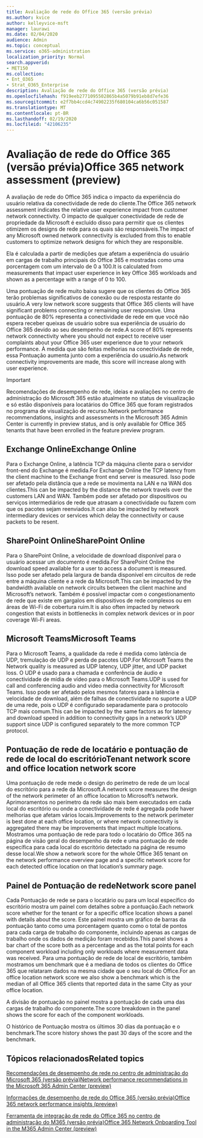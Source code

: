 ```yaml
---
title: Avaliação de rede do Office 365 (versão prévia)
ms.author: kvice
author: kelleyvice-msft
manager: laurawi
ms.date: 02/04/2020
audience: Admin
ms.topic: conceptual
ms.service: o365-administration
localization_priority: Normal
search.appverid:
- MET150
ms.collection:
- Ent_O365
- Strat_O365_Enterprise
description: Avaliação de rede do Office 365 (versão prévia)
ms.openlocfilehash: f919eeb2771095502865b4a5079b91eb8d7efe36
ms.sourcegitcommit: e2f7bb4ccd4c74902235f680104ca6b56c051587
ms.translationtype: MT
ms.contentlocale: pt-BR
ms.lasthandoff: 02/19/2020
ms.locfileid: "42106235"
---
```

# <a name="office-365-network-assessment-preview"></a><span data-ttu-id="64f40-103">Avaliação de rede do Office 365 (versão prévia)</span><span class="sxs-lookup"><span data-stu-id="64f40-103">Office 365 network assessment (preview)</span></span>

<span data-ttu-id="64f40-104">A avaliação de rede do Office 365 indica o impacto da experiência do usuário relativa da conectividade de rede do cliente.</span><span class="sxs-lookup"><span data-stu-id="64f40-104">The Office 365 network assessment indicates the relative user experience impact from customer network connectivity.</span></span> <span data-ttu-id="64f40-105">O impacto de qualquer conectividade de rede de propriedade da Microsoft é excluído disso para permitir que os clientes otimizem os designs de rede para os quais são responsáveis.</span><span class="sxs-lookup"><span data-stu-id="64f40-105">The impact of any Microsoft owned network connectivity is excluded from this to enable customers to optimize network designs for which they are responsible.</span></span>

<span data-ttu-id="64f40-106">Ela é calculada a partir de medições que afetam a experiência do usuário em cargas de trabalho principais do Office 365 e mostradas como uma porcentagem com um intervalo de 0 a 100.</span><span class="sxs-lookup"><span data-stu-id="64f40-106">It is calculated from measurements that impact user experience in key Office 365 workloads and shown as a percentage with a range of 0 to 100.</span></span>

<span data-ttu-id="64f40-107">Uma pontuação de rede muito baixa sugere que os clientes do Office 365 terão problemas significativos de conexão ou de resposta restante do usuário.</span><span class="sxs-lookup"><span data-stu-id="64f40-107">A very low network score suggests that Office 365 clients will have significant problems connecting or remaining user responsive.</span></span> <span data-ttu-id="64f40-108">Uma pontuação de 80% representa a conectividade de rede em que você não espera receber queixas de usuário sobre sua experiência de usuário do Office 365 devido ao seu desempenho de rede.</span><span class="sxs-lookup"><span data-stu-id="64f40-108">A score of 80% represents network connectivity where you should not expect to receive user complaints about your Office 365 user experience due to your network performance.</span></span> <span data-ttu-id="64f40-109">À medida que são feitas melhorias na conectividade de rede, essa Pontuação aumenta junto com a experiência do usuário.</span><span class="sxs-lookup"><span data-stu-id="64f40-109">As network connectivity improvements are made, this score will increase along with user experience.</span></span>

>[!IMPORTANT]
><span data-ttu-id="64f40-110">Recomendações de desempenho de rede, ideias e avaliações no centro de administração do Microsoft 365 estão atualmente no status de visualização e só estão disponíveis para locatários do Office 365 que foram registrados no programa de visualização de recurso.</span><span class="sxs-lookup"><span data-stu-id="64f40-110">Network performance recommendations, insights and assessments in the Microsoft 365 Admin Center is currently in preview status, and is only available for Office 365 tenants that have been enrolled in the feature preview program.</span></span>

## <a name="exchange-online"></a><span data-ttu-id="64f40-111">Exchange Online</span><span class="sxs-lookup"><span data-stu-id="64f40-111">Exchange Online</span></span>

<span data-ttu-id="64f40-112">Para o Exchange Online, a latência TCP da máquina cliente para o servidor front-end do Exchange é medida.</span><span class="sxs-lookup"><span data-stu-id="64f40-112">For Exchange Online the TCP latency from the client machine to the Exchange front end server is measured.</span></span> <span data-ttu-id="64f40-113">Isso pode ser afetado pela distância que a rede se movimenta na LAN e na WAN dos clientes.</span><span class="sxs-lookup"><span data-stu-id="64f40-113">This can be impacted by the distance the network travels over the customers LAN and WAN.</span></span> <span data-ttu-id="64f40-114">Também pode ser afetado por dispositivos ou serviços intermediários de rede que atrasam a conectividade ou fazem com que os pacotes sejam reenviados.</span><span class="sxs-lookup"><span data-stu-id="64f40-114">It can also be impacted by network intermediary devices or services which delay the connectivity or cause packets to be resent.</span></span>

## <a name="sharepoint-online"></a><span data-ttu-id="64f40-115">SharePoint Online</span><span class="sxs-lookup"><span data-stu-id="64f40-115">SharePoint Online</span></span>

<span data-ttu-id="64f40-116">Para o SharePoint Online, a velocidade de download disponível para o usuário acessar um documento é medida.</span><span class="sxs-lookup"><span data-stu-id="64f40-116">For SharePoint Online the download speed available for a user to access a document is measured.</span></span> <span data-ttu-id="64f40-117">Isso pode ser afetado pela largura de banda disponível em circuitos de rede entre a máquina cliente e a rede da Microsoft.</span><span class="sxs-lookup"><span data-stu-id="64f40-117">This can be impacted by the bandwidth available on network circuits between the client machine and Microsoft’s network.</span></span> <span data-ttu-id="64f40-118">Também é possível impactar com o congestionamento de rede que existe em gargalos em dispositivos de rede complexos ou em áreas de Wi-Fi de cobertura ruim.</span><span class="sxs-lookup"><span data-stu-id="64f40-118">It is also often impacted by network congestion that exists in bottlenecks in complex network devices or in poor coverage Wi-Fi areas.</span></span>

## <a name="microsoft-teams"></a><span data-ttu-id="64f40-119">Microsoft Teams</span><span class="sxs-lookup"><span data-stu-id="64f40-119">Microsoft Teams</span></span>

<span data-ttu-id="64f40-120">Para o Microsoft Teams, a qualidade da rede é medida como latência de UDP, tremulação de UDP e perda de pacotes UDP.</span><span class="sxs-lookup"><span data-stu-id="64f40-120">For Microsoft Teams the Network quality is measured as UDP latency, UDP jitter, and UDP packet loss.</span></span> <span data-ttu-id="64f40-121">O UDP é usado para a chamada e conferência de áudio e conectividade de mídia de vídeo para o Microsoft Teams.</span><span class="sxs-lookup"><span data-stu-id="64f40-121">UDP is used for call and conferencing audio and video media connectivity for Microsoft Teams.</span></span> <span data-ttu-id="64f40-122">Isso pode ser afetado pelos mesmos fatores para a latência e velocidade de download, além de falhas de conectividade no suporte a UDP de uma rede, pois o UDP é configurado separadamente para o protocolo TCP mais comum.</span><span class="sxs-lookup"><span data-stu-id="64f40-122">This can be impacted by the same factors as for latency and download speed in addition to connectivity gaps in a network’s UDP support since UDP is configured separately to the more common TCP protocol.</span></span>

## <a name="tenant-network-score-and-office-location-network-score"></a><span data-ttu-id="64f40-123">Pontuação de rede de locatário e pontuação de rede de local do escritório</span><span class="sxs-lookup"><span data-stu-id="64f40-123">Tenant network score and office location network score</span></span>

<span data-ttu-id="64f40-124">Uma pontuação de rede mede o design do perímetro de rede de um local do escritório para a rede da Microsoft.</span><span class="sxs-lookup"><span data-stu-id="64f40-124">A network score measures the design of the network perimeter of an office location to Microsoft’s network.</span></span> <span data-ttu-id="64f40-125">Aprimoramentos no perímetro da rede são mais bem executados em cada local do escritório ou onde a conectividade de rede é agregada pode haver melhorias que afetam vários locais.</span><span class="sxs-lookup"><span data-stu-id="64f40-125">Improvements to the network perimeter is best done at each office location, or where network connectivity is aggregated there may be improvements that impact multiple locations.</span></span>
<span data-ttu-id="64f40-126">Mostramos uma pontuação de rede para todo o locatário do Office 365 na página de visão geral do desempenho da rede e uma pontuação de rede específica para cada local do escritório detectado na página de resumo desse local.</span><span class="sxs-lookup"><span data-stu-id="64f40-126">We show a network score for the whole Office 365 tenant on the network performance overview page and a specific network score for each detected office location on that location’s summary page.</span></span>

## <a name="network-score-panel"></a><span data-ttu-id="64f40-127">Painel de Pontuação de rede</span><span class="sxs-lookup"><span data-stu-id="64f40-127">Network score panel</span></span>

<span data-ttu-id="64f40-128">Cada Pontuação de rede se para o locatário ou para um local específico do escritório mostra um painel com detalhes sobre a pontuação.</span><span class="sxs-lookup"><span data-stu-id="64f40-128">Each network score whether for the tenant or for a specific office location shows a panel with details about the score.</span></span> <span data-ttu-id="64f40-129">Este painel mostra um gráfico de barras da pontuação tanto como uma porcentagem quanto como o total de pontos para cada carga de trabalho do componente, incluindo apenas as cargas de trabalho onde os dados de medição foram recebidos.</span><span class="sxs-lookup"><span data-stu-id="64f40-129">This panel shows a bar chart of the score both as a percentage and as the total points for each component workload including only workloads where measurement data was received.</span></span> <span data-ttu-id="64f40-130">Para uma pontuação de rede de local de escritório, também mostramos um benchmark que é a mediana de todos os clientes do Office 365 que relataram dados na mesma cidade que o seu local do Office.</span><span class="sxs-lookup"><span data-stu-id="64f40-130">For an office location network score we also show a benchmark which is the median of all Office 365 clients that reported data in the same City as your office location.</span></span>

<span data-ttu-id="64f40-131">A divisão de pontuação no painel mostra a pontuação de cada uma das cargas de trabalho do componente.</span><span class="sxs-lookup"><span data-stu-id="64f40-131">The score breakdown in the panel shows the score for each of the component workloads.</span></span>

<span data-ttu-id="64f40-132">O histórico de Pontuação mostra os últimos 30 dias da pontuação e o benchmark.</span><span class="sxs-lookup"><span data-stu-id="64f40-132">The score history shows the past 30 days of the score and the benchmark.</span></span>

## <a name="related-topics"></a><span data-ttu-id="64f40-133">Tópicos relacionados</span><span class="sxs-lookup"><span data-stu-id="64f40-133">Related topics</span></span>

[<span data-ttu-id="64f40-134">Recomendações de desempenho de rede no centro de administração do Microsoft 365 (versão prévia)</span><span class="sxs-lookup"><span data-stu-id="64f40-134">Network performance recommendations in the Microsoft 365 Admin Center (preview)</span></span>](office-365-network-mac-perf-overview.md)

[<span data-ttu-id="64f40-135">Informações de desempenho de rede do Office 365 (versão prévia)</span><span class="sxs-lookup"><span data-stu-id="64f40-135">Office 365 network performance insights (preview)</span></span>](office-365-network-mac-perf-insights.md)

[<span data-ttu-id="64f40-136">Ferramenta de integração de rede do Office 365 no centro de administração do M365 (versão prévia)</span><span class="sxs-lookup"><span data-stu-id="64f40-136">Office 365 Network Onboarding Tool in the M365 Admin Center (preview)</span></span>](office-365-network-mac-perf-onboarding-tool.md)

